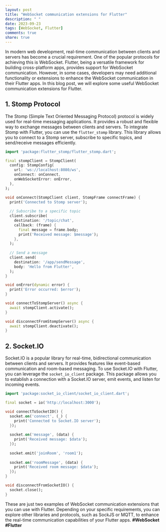 ```yaml
---
layout: post
title: "WebSocket communication extensions for Flutter"
description: " "
date: 2023-09-23
tags: [WebSocket, Flutter]
comments: true
share: true
---
```


In modern web development, real-time communication between clients and servers has become a crucial requirement. One of the popular protocols for achieving this is WebSocket. Flutter, being a versatile framework for building cross-platform apps, provides support for WebSocket communication. However, in some cases, developers may need additional functionality or extensions to enhance the WebSocket communication in their Flutter apps. In this blog post, we will explore some useful WebSocket communication extensions for Flutter.

## 1. Stomp Protocol

The Stomp (Simple Text Oriented Messaging Protocol) protocol is widely used for real-time messaging applications. It provides a robust and flexible way to exchange messages between clients and servers. To integrate Stomp with Flutter, you can use the `flutter_stomp` library. This library allows you to connect to a Stomp server, subscribe to specific topics, and send/receive messages efficiently.

```dart
import 'package:flutter_stomp/flutter_stomp.dart';

final stompClient = StompClient(
  config: StompConfig(
    url: 'ws://localhost:8080/ws',
    onConnect: onConnect,
    onWebSocketError: onError,
  ),
);

void onConnect(StompClient client, StompFrame connectFrame) {
  print('Connected to Stomp server');
  
  // Subscribe to a specific topic
  client.subscribe(
    destination: '/topic/chat',
    callback: (frame) {
      final message = frame.body;
      print('Received message: $message');
    },
  );
  
  // Send a message
  client.send(
    destination: '/app/sendMessage',
    body: 'Hello from Flutter',
  );
}

void onError(dynamic error) {
  print('Error occurred: $error');
}

void connectToStompServer() async {
  await stompClient.activate();
}

void disconnectFromStompServer() async {
  await stompClient.deactivate();
}
```

## 2. Socket.IO

Socket.IO is a popular library for real-time, bidirectional communication between clients and servers. It provides features like event-based communication and room-based messaging. To use Socket.IO with Flutter, you can leverage the `socket_io_client` package. This package allows you to establish a connection with a Socket.IO server, emit events, and listen for incoming events.

```dart
import 'package:socket_io_client/socket_io_client.dart';

final socket = io('http://localhost:3000');

void connectToSocketIO() {
  socket.on('connect', (_) {
    print('Connected to Socket.IO server');
  });
  
  socket.on('message', (data) {
    print('Received message: $data');
  });
  
  socket.emit('joinRoom', 'room1');
  
  socket.on('roomMessage', (data) {
    print('Received room message: $data');
  });
}

void disconnectFromSocketIO() {
  socket.close();
}
```

These are just two examples of WebSocket communication extensions that you can use with Flutter. Depending on your specific requirements, you can explore other libraries and protocols, such as SockJS or MQTT, to enhance the real-time communication capabilities of your Flutter apps. **#WebSocket** **#Flutter**